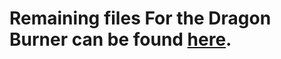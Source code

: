 # Remaining files For the Dragon Burner can be found [here](https://github.com/chirpy2605/voron/tree/main/V0/Dragon_Burner).